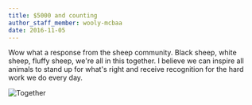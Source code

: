 ```yaml
---
title: $5000 and counting
author_staff_member: wooly-mcbaa
date: 2016-11-05
---
```


Wow what a response from the sheep community. Black sheep, white sheep, fluffy sheep, we're all in this together. I believe we can inspire all animals to stand up for what's right and receive recognition for the hard work we do every day.

![Together](https://source.unsplash.com/24bzOuENxHc/2000x1334)

